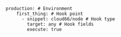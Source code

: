 <!-- usedin: [ _includes/_inlines/Deployment/common/deploy-hooks/deploy-hooks_use-a-snippet-deploy-hook-v1.md] -->

```
production: # Environment
    first_thing: # Hook point
      - snippet: cloud66/node # Hook type
        target: any # Hook fields
        execute: true
```
